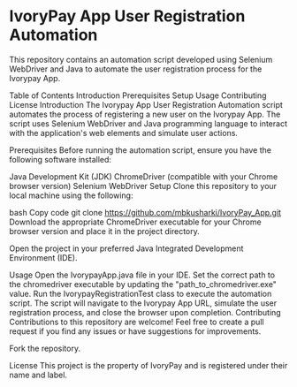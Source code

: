# IvoryPay App User Registration Automation
This repository contains an automation script developed using Selenium WebDriver and Java to automate the user registration process for the Ivorypay App.

Table of Contents
Introduction
Prerequisites
Setup
Usage
Contributing
License
Introduction
The Ivorypay App User Registration Automation script automates the process of registering a new user on the Ivorypay App. The script uses Selenium WebDriver and Java programming language to interact with the application's web elements and simulate user actions.

Prerequisites
Before running the automation script, ensure you have the following software installed:

Java Development Kit (JDK)
ChromeDriver (compatible with your Chrome browser version)
Selenium WebDriver
Setup
Clone this repository to your local machine using the following:

bash
Copy code
git clone https://github.com/mbkusharki/IvoryPay_App.git
Download the appropriate ChromeDriver executable for your Chrome browser version and place it in the project directory.

Open the project in your preferred Java Integrated Development Environment (IDE).

Usage
Open the IvorypayApp.java file in your IDE.
Set the correct path to the chromedriver executable by updating the "path_to_chromedriver.exe" value.
Run the IvorypayRegistrationTest class to execute the automation script.
The script will navigate to the Ivorypay App URL, simulate the user registration process, and close the browser upon completion.
Contributing
Contributions to this repository are welcome! Feel free to create a pull request if you find any issues or have suggestions for improvements.

Fork the repository.

License
This project is the property of IvoryPay and is registered under their name and label.

